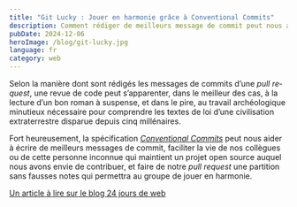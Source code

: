 ```yaml
---
title: "Git Lucky : Jouer en harmonie grâce à Conventional Commits"
description: Comment rédiger de meilleurs message de commit peut nous aider à mieux travailler en équipe.
pubDate: 2024-12-06
heroImage: /blog/git-lucky.jpg
language: fr
category: web
---
```


Selon la manière dont sont rédigés les messages de <span lang="en">commits</span> d’une <i lang="en">pull request</i>, une revue de code peut s’apparenter, dans le meilleur des cas, à la lecture d’un bon roman à suspense, et dans le pire, au travail archéologique minutieux nécessaire pour comprendre les textes de loi d’une civilisation extraterrestre disparue depuis cinq millénaires.

Fort heureusement, la spécification <i lang="en">[Conventional Commits](https://www.conventionalcommits.org/fr/v1.0.0/)</i> peut nous aider à écrire de meilleurs messages de <span lang="en">commit</span>, faciliter la vie de nos collègues ou de cette personne inconnue qui maintient un projet open source auquel nous avons envie de contribuer, et faire de notre <i lang="en">pull request</i> une partition sans fausses notes qui permettra au groupe de jouer en harmonie.

[Un article à lire sur le blog 24 jours de web](https://www.24joursdeweb.fr/2024/git-lucky-jouer-en-harmonie-grace-a-conventional-commits)
